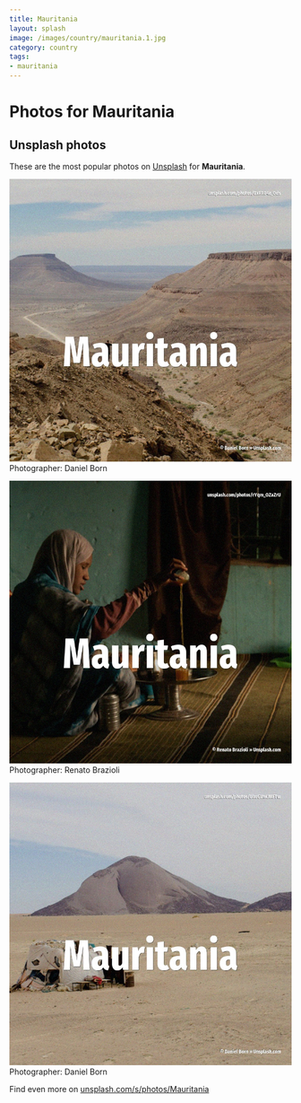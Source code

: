 ```yaml
---
title: Mauritania
layout: splash
image: /images/country/mauritania.1.jpg
category: country
tags:
- mauritania
---
```

# Photos for Mauritania
 
## Unsplash photos
These are the most popular photos on [Unsplash](https://unsplash.com) for **Mauritania**.
 
![Mauritania](/images/country/mauritania.1.jpg)
Photographer:  Daniel Born
 
![Mauritania](/images/country/mauritania.2.jpg)
Photographer:  Renato Brazioli
 
![Mauritania](/images/country/mauritania.3.jpg)
Photographer:  Daniel Born
 
Find even more on [unsplash.com/s/photos/Mauritania](https://unsplash.com/s/photos/Mauritania)
 
